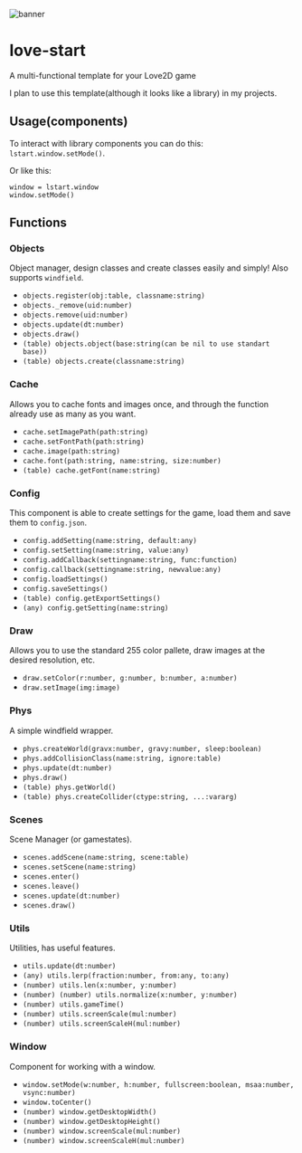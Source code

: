   ![banner](https://github.com/sekta2/love-start/assets/47900900/782e7903-7d41-4392-aca9-cdcadb95a014)

# love-start
A multi-functional template for your Love2D game

I plan to use this template(although it looks like a library) in my projects.

## Usage(components)

To interact with library components you can do this: `lstart.window.setMode()`.

Or like this: 
```
window = lstart.window
window.setMode()
```

## Functions

### Objects

Object manager, design classes and create classes easily and simply! Also supports `windfield`.

- `objects.register(obj:table, classname:string)`
- `objects._remove(uid:number)`
- `objects.remove(uid:number)`
- `objects.update(dt:number)`
- `objects.draw()`
- `(table) objects.object(base:string(can be nil to use standart base))`
- `(table) objects.create(classname:string)`

### Cache

Allows you to cache fonts and images once, and through the function already use as many as you want.

- `cache.setImagePath(path:string)`
- `cache.setFontPath(path:string)`
- `cache.image(path:string)`
- `cache.font(path:string, name:string, size:number)`
- `(table) cache.getFont(name:string)`

### Config

This component is able to create settings for the game, load them and save them to `config.json`.

- `config.addSetting(name:string, default:any)`
- `config.setSetting(name:string, value:any)`
- `config.addCallback(settingname:string, func:function)`
- `config.callback(settingname:string, newvalue:any)`
- `config.loadSettings()`
- `config.saveSettings()`
- `(table) config.getExportSettings()`
- `(any) config.getSetting(name:string)`

### Draw

Allows you to use the standard 255 color pallete, draw images at the desired resolution, etc.

- `draw.setColor(r:number, g:number, b:number, a:number)`
- `draw.setImage(img:image)`

### Phys

A simple windfield wrapper.

- `phys.createWorld(gravx:number, gravy:number, sleep:boolean)`
- `phys.addCollisionClass(name:string, ignore:table)`
- `phys.update(dt:number)`
- `phys.draw()`
- `(table) phys.getWorld()`
- `(table) phys.createCollider(ctype:string, ...:vararg)`

### Scenes

Scene Manager (or gamestates).

- `scenes.addScene(name:string, scene:table)`
- `scenes.setScene(name:string)`
- `scenes.enter()`
- `scenes.leave()`
- `scenes.update(dt:number)`
- `scenes.draw()`

### Utils

Utilities, has useful features.

- `utils.update(dt:number)`
- `(any) utils.lerp(fraction:number, from:any, to:any)`
- `(number) utils.len(x:number, y:number)`
- `(number) (number) utils.normalize(x:number, y:number)`
- `(number) utils.gameTime()`
- `(number) utils.screenScale(mul:number)`
- `(number) utils.screenScaleH(mul:number)`

### Window

Component for working with a window.

- `window.setMode(w:number, h:number, fullscreen:boolean, msaa:number, vsync:number)`
- `window.toCenter()`
- `(number) window.getDesktopWidth()`
- `(number) window.getDesktopHeight()`
- `(number) window.screenScale(mul:number)`
- `(number) window.screenScaleH(mul:number)`